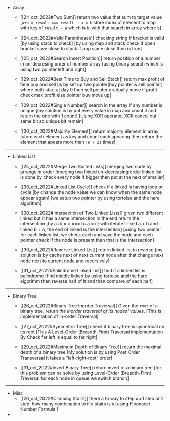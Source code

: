 * Array 
	* [[24_oct_2022#Two Sum]]
		return two value that sum to target value 
		[`a+b = result === result - a = b` store index of element to map with key of `result - a` which is `b`. with that search in array where `b`]
		
	* [[24_oct_2022#Valid Parentheses]]
		checking string if bracket is valid
		[by using stack to check]
		[by using map and stack check if open bracket save close to stack if pop same close then is true]
		
	* [[25_oct_2022#Search Insert Position]]
		return position of a number in un-decresing order of number array
		[using binary search which is using two pointer left and right]
		
	* [[29_oct_2022#Best Time to Buy and Sell Stock]]
		return max profit of time buy and sell
		[is by set up two pointer(buy pointer & sell pointer) where both start at day 0 then sell pointer gradually move if profit check max profit else pointer buy move up]
		
	* [[29_oct_2022#Single Number]]
		search in the array if any number is unique
		[my solution is by put every value in map and count it and return the one with 1 count]
		[Using XOR operator, XOR cancel out same bit so unique bit remain]
		
	* [[30_oct_2022#Majority Element]]
		return majority element in array
		[store each element as key and count each apearing then return the element that apears more than `⌊n / 2⌋` times]
___

* Linked List
	* [[25_oct_2022#Merge Two Sorted Lists]]
		merging two node by arrange in order
		[merging two linked un-decreasing order linked list is done by check every node if bigger then put at the next of smaller]
		
	* [[30_oct_2022#Linked List Cycle]]
		check if a linked is having loop or cycle
		[by change the node value we can know when the same node appear again]
		[we setup two pointer by using tortoise and the hare algorithm]
		
	* [[30_oct_2022#Intersection of Two Linked Lists]]
		given two different linked but it has a same intersection in the end 
		return the intersection
		[by a+b = c === b+a = c; with iterate linked a + b and linked b + a, the end of linked is the intersection]
		[using two pointer for each linked list, we check each and save the node and each pointer check if the node is present then that is the intersection]
	
	* [[30_oct_2022#Reverse Linked List]]
		return linked list in reverse
		[my solution is by cache next of next current node after that change next node next to current node and recursively]
		
	* [[31_oct_2022#Palindrome Linked List]]
		find if a linked list is palindrome
		[find middle linked by using tortoise and the hare algorithm then reverse half of it and then compare of each half]
		
___

* Binary Tree
	* [[26_oct_2022#Binary Tree Inorder Traversal]]
		Given the `root` of a binary tree, return _the inorder traversal of its nodes' values_.
		[This is implementation of In-order Traversal]
		
	* [[27_oct_2022#Symmetric Tree]]
		check if binary tree is symetrical on its root
		[This A Level-Order (Breadth-First) Traversal implementation By Check far left is equal to far right]
		
	* [[29_oct_2022#Maximum Depth of Binary Tree]]
		return the maximal depth of a binary tree
		[My solution is by using Post Order Transversal It takes a “left-right-root” order]
		
	* [[31_oct_2022#Invert Binary Tree]]
		return invert of a binary tree
		[for this problem can be solve by using Level-Order (Breadth-First) Traversal for each node in queue we switch branch]
		
___

* Misc
	* [[26_oct_2022#Climbing Stairs]]
		there a to way to step up 1 step or 2 step. how many combination to if a stairs is `n`
		[using Fibonacci Number Formula ]
* 